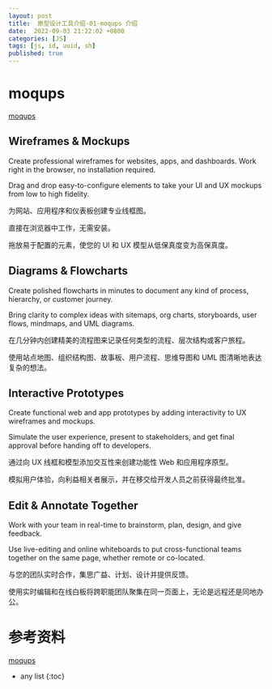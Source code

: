 ```yaml
---
layout: post
title:  原型设计工具介绍-01-moqups 介绍
date:  2022-09-03 21:22:02 +0800
categories: [JS]
tags: [js, id, uuid, sh]
published: true
---
```


#  moqups

[moqups](https://moqups.com/)

## Wireframes & Mockups

Create professional wireframes for websites, apps, and dashboards. Work right in the browser, no installation required.

Drag and drop easy-to-configure elements to take your UI and UX mockups from low to high fidelity.

为网站、应用程序和仪表板创建专业线框图。 

直接在浏览器中工作，无需安装。

拖放易于配置的元素，使您的 UI 和 UX 模型从低保真度变为高保真度。

## Diagrams & Flowcharts

Create polished flowcharts in minutes to document any kind of process, hierarchy, or customer journey.

Bring clarity to complex ideas with sitemaps, org charts, storyboards, user flows, mindmaps, and UML diagrams.

在几分钟内创建精美的流程图来记录任何类型的流程、层次结构或客户旅程。

使用站点地图、组织结构图、故事板、用户流程、思维导图和 UML 图清晰地表达复杂的想法。

## Interactive Prototypes

Create functional web and app prototypes by adding interactivity to UX wireframes and mockups.

Simulate the user experience, present to stakeholders, and get final approval before handing off to developers.

通过向 UX 线框和模型添加交互性来创建功能性 Web 和应用程序原型。

模拟用户体验，向利益相关者展示，并在移交给开发人员之前获得最终批准。

## Edit & Annotate Together

Work with your team in real-time to brainstorm, plan, design, and give feedback.

Use live-editing and online whiteboards to put cross-functional teams together on the same page, whether remote or co-located.

与您的团队实时合作，集思广益、计划、设计并提供反馈。

使用实时编辑和在线白板将跨职能团队聚集在同一页面上，无论是远程还是同地办公。

# 参考资料

[moqups](https://moqups.com/)


* any list
{:toc}
